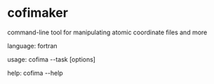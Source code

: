# cofimaker
command-line tool for manipulating atomic coordinate files and more

language: fortran

usage: cofima --task [options]

help: cofima --help
